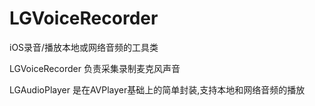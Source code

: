 # LGVoiceRecorder

iOS录音/播放本地或网络音频的工具类

LGVoiceRecorder 负责采集录制麦克风声音

LGAudioPlayer 是在AVPlayer基础上的简单封装,支持本地和网络音频的播放

